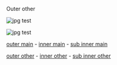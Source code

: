 Outer other

![jpg test](main.jpg)

![jpg test](./main.jpg)

[outer main](main.md) - [inner main](./other/main.md) - [sub inner main](./inner/sub/main.md)

[outer other](other.md) - [inner other](./inner/other.md) - [sub inner other](./inner/sub/other.md)